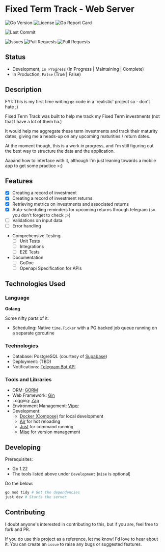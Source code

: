 # Fixed Term Track - Web Server

![Go Version](https://img.shields.io/github/go-mod/go-version/mesmur/fixed-term-track-web-server)
![License](https://img.shields.io/github/license/mesmur/fixed-term-track-web-server)
![Go Report Card](https://goreportcard.com/badge/github.com/mesmur/fixed-term-track-web-server)

![Last Commit](https://img.shields.io/github/last-commit/mesmur/fixed-term-track-web-server)

![Issues](https://img.shields.io/github/issues/mesmur/fixed-term-track-web-server)
![Pull Requests](https://img.shields.io/github/issues-pr/mesmur/fixed-term-track-web-server)
![Pull Requests](https://img.shields.io/github/issues-pr/mesmur/fixed-term-track-web-server)

## Status

- Development, `In Progress` (In Progress | Maintaining | Complete)
- In Production, `False` (True | False)

## Description

FYI: This is my first time writing `go` code in a 'realistic' project so - don't hate ;)

Fixed Term Track was built to help me track my Fixed Term investments (not that I have a lot of them ha.)

It would help me aggregate these term investments and track their maturity dates, giving me a heads-up on any upcoming
maturities / return dates.

At the moment though, this is a work in progress, and I'm still figuring out the best way to structure the data and the
application.

Aaaand how to interface with it, although I'm just leaning towards a mobile app to get some practice >:)

## Features

- [x] Creating a record of investment
- [x] Creating a record of investment returns
- [x] Retrieving metrics on investments and associated returns
- [x] Auto-scheduling reminders for upcoming returns through telegram (so you don't forget to check ;>)
- [ ] Validations on input data
- [ ] Error handling
- Comprehensive Testing
  - [ ] Unit Tests
  - [ ] Integrations
  - [ ] E2E Tests
- Documentation
  - [ ] GoDoc
  - [ ] Openapi Specification for APIs

## Technologies Used

### Language

**Golang**

Some nifty parts of it:

- Scheduling: Native `time.Ticker` with a PG backed job queue running on a separate goroutine

### Technologies

- Database: PostgreSQL (courtesy of [Supabase](https://supabase.com/))
- Deployment: (TBD)
- Notifications: [Telegram Bot API](https://core.telegram.org/bots/api)

### Tools and Libraries

- ORM: [GORM](https://github.com/go-gorm/gorm)
- Web Framework: [Gin](https://github.com/gin-gonic/gin)
- Logging: [Zap](https://github.com/uber-go/zap)
- Environment Management: [Viper](https://github.com/spf13/viper)
- Development:
    - [Docker (Compose)](https://docs.docker.com/compose/) for local development
    - [Air](https://github.com/air-verse/air) for hot reloading
    - [Just](https://github.com/casey/just) for command running
    - [Mise](https://github.com/jdx/mise) for version management

## Developing

Prerequisites:
- Go 1.22
- The tools listed above under `Development` (`mise` is optional)

Do the below:

```bash
go mod tidy # Get the dependencies
just dev # Starts the server
```

## Contributing

I doubt anyone's interested in contributing to this, but if you are, feel free to fork and PR.

If you do use this project as a reference, let me know! I'd love to hear about it. You can create an `issue` to raise any bugs or suggested features.
